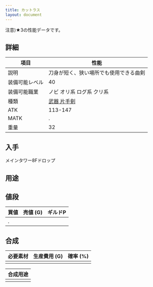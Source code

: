 ```yaml
---
title: カットラス
layout: document
---
```

注意)★3の性能データです。
## 詳細


|項目|性能|
|---|---|
|説明|刀身が短く、狭い場所でも使用できる曲剣|
|装備可能レベル|40|
|装備可能職業|ノビ オリ系 ログ系 クリ系|
|種類|[武器 片手剣](武器(片手剣))|
|ATK|113-147|
|MATK|.|
|重量|32|

## 入手

メインタワー8Fドロップ

## 用途


## 値段


|買値|売値 (G)|ギルドP|
|---|---|---|
|.|||
	

## 合成


|必要素材|生産費用 (G)|確率 (%)|
|---|---|---|
||||


|合成用途|
|---|
||